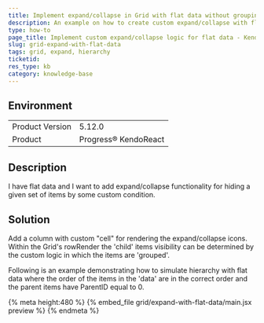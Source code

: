 ```yaml
---
title: Implement expand/collapse in Grid with flat data without grouping
description: An example on how to create custom expand/collapse with flat data.
type: how-to
page_title: Implement custom expand/collapse logic for flat data - KendoReact Grid
slug: grid-expand-with-flat-data
tags: grid, expand, hierarchy
ticketid: 
res_type: kb
category: knowledge-base
---
```


## Environment
<table>
    <tbody>
	    <tr>
	    	<td>Product Version</td>
	    	<td>5.12.0</td>
	    </tr>
	    <tr>
	    	<td>Product</td>
	    	<td>Progress® KendoReact</td>
	    </tr>
    </tbody> 
</table>


## Description
I have flat data and I want to add expand/collapse functionality for hiding a given set of items by some custom condition.

## Solution
Add a column with custom "cell" for rendering the expand/collapse icons. Within the Grid's rowRender the 'child' items visibility can be determined by the custom logic in which the items are 'grouped'. 

Following is an example demonstrating how to simulate hierarchy with flat data where the order of the items in the 'data' are in the correct order and the parent items have ParentID equal to 0. 

{% meta height:480 %}
{% embed_file grid/expand-with-flat-data/main.jsx preview %} 
{% endmeta %}
